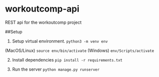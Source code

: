# workoutcomp-api
REST api for the workoutcomp project

##Setup
1. Setup virtual environment.
`python3 -m venv env`

(MacOS/Linux)
`source env/bin/activate`
(Windows)
`env/Scripts/activate`

2. Install dependencies
`pip install -r requirements.txt`

3. Run the server
`python manage.py runserver`

